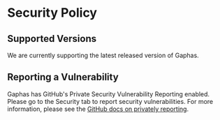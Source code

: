 # Security Policy

## Supported Versions

We are currently supporting the latest released version of Gaphas.

## Reporting a Vulnerability

Gaphas has GitHub's Private Security Vulnerability Reporting enabled. Please
go to the Security tab to report security vulnerabilities. For more
information, please see the  [GitHub docs on privately reporting](
https://docs.github.com/en/code-security/security-advisories/guidance-on-reporting-and-writing/privately-reporting-a-security-vulnerability#privately-reporting-a-security-vulnerability).
